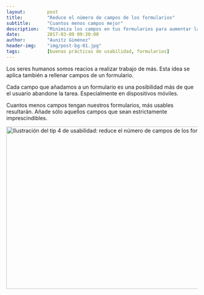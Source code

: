 ```yaml
---
layout:        post
title:         "Reduce el número de campos de los formularios"
subtitle:      "Cuantos menos campos mejor"
description:   "Minimiza los campos en tus formularios para aumentar la usabilidad y reducir el abandono, sobre todo en móviles."
date:          2017-03-09 09:30:00
author:        "Aunitz Giménez"
header-img:    "img/post-bg-01.jpg"
tags:          [buenas prácticas de usabilidad, formularios]
---
```


<p>Los seres humanos somos reacios a realizar trabajo de más. Esta idea se aplica también a rellenar campos de un formulario.</p>

<p>Cada campo que añadamos a un formulario es una posibilidad más de que el usuario abandone la tarea. Especialmente en dispositivos móviles.</p>

<p>Cuantos menos campos tengan nuestros formularios, más usables resultarán. Añade sólo aquellos campos que sean estrictamente imprescindibles.</p>

<p><img src="{{ site.baseurl }}/img/tip-4-reducir-campos-formulario.png" loading="lazy" alt="Ilustración del tip 4 de usabilidad: reduce el número de campos de los formularios" width="722" height="428"></p>